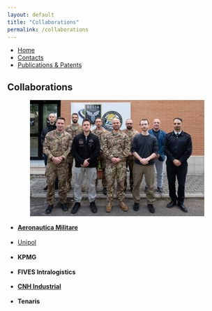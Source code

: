 ```yaml
---
layout: default
title: "Collaborations"
permalink: /collaborations
---
```


<nav>
  <ul>
    <li><a href="{{ site.baseurl }}/">Home</a></li>
    <li><a href="{{ site.baseurl }}/contacts">Contacts</a></li>
    <li><a href="{{ site.baseurl }}/publications">Publications & Patents</a></li>
  </ul>
</nav>

<style>
  #collabs ul > li {
    margin-bottom: 1.2em;
  }
</style>

<section id="collabs">
<h2>Collaborations</h2>
<div style="text-align: center;">
  <img src="assets/images/collab.jpeg" alt="collab" style="height: 266px; width: 400px;" />
</div>

  <ul>
    <li><a href="https://www.linkedin.com/posts/department-deib-polimi_prosegue-la-collaborazione-tra-il-politecnico-activity-7202224814093250560--b5V?utm_source=share&utm_medium=member_desktop&rcm=ACoAACtrUp0BKw4xAxGsisMr7Op1kMZctLURq9Q"><strong>Aeronautica Militare</strong></a></li>
    <li><a href="https://www.linkedin.com/posts/raffaele-giuseppe-cestari_agenda-tavola-rotonda-bari-activity-7047620396111556608-Afq3?utm_source=share&utm_medium=member_desktop&rcm=ACoAACtrUp0BKw4xAxGsisMr7Op1kMZctLURq9Q ">Unipol</a></li>
    <li><strong>KPMG</strong></li>
    <li><strong>FIVES Intralogistics</strong></li>
    <li><a href="https://hdl.handle.net/11311/1282026"><strong>CNH Industrial</strong></a></li>
    <li><strong>Tenaris</strong></li>
  </ul>
</section>
